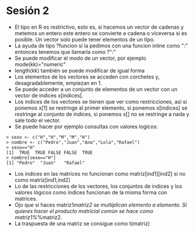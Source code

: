# Sesión 2
- El tipo en R es restrictivo, esto es, si hacemos un vector de cadenas y metemos un entero este entero se convierte a cadena o viceversa si es posible. Un vector solo puede tener elementos de un tipo.
- La ayuda de tipo ?funcion si la pedimos con una funcion inline como ":" entonces tenemos que llamarla como ?":"
- Se puede modificar el modo de un vector, por ejemplo mode(kk)="numeric"
- length(kk) también se puede modificar de igual forma
- Los elementos de los vectores se acceden con corchetes y, desagradablemente, empiezan en 1.
- Se puede acceder a un conjunto de elementos de un vector con un vector de indices x\[indices\].
- Los indices de los vectores se tienen que ver como restricciones, así si ponemos x\[1\] se restringe al primer elemento, si ponemos x\[indices\] se restringe al conjunto de indices, si ponemos x\[\] no se restringe a nada y sale todo el vector.
- Se puede hacer por ejemplo consultas con valores logicos:
```
> sexo <- c("H","H","M","M","H")
> nombre <- c("Pedro","Juan","Ana","Lola","Rafael")
> sexo=="H"
[1]  TRUE  TRUE FALSE FALSE  TRUE
> nombre[sexo=="H"]
[1] "Pedro"  "Juan"   "Rafael"
```
- Los indices en las matrices no funcionan como matriz\[ind1\]\[ind2\] si no como matriz\[ind1,ind2\]
- Lo de las restricciones de los vectores, los conjuntos de indices y los valores lógicos como índices funcionan de la misma forma con matrices.
- Ojo que si haces matriz1*matriz2 se multiplican elemento a elemento. Si quieres hacer el producto matricial común se hace como matriz1%*%matriz2.
- La traspuesta de una matriz se consigue como t(matriz)

